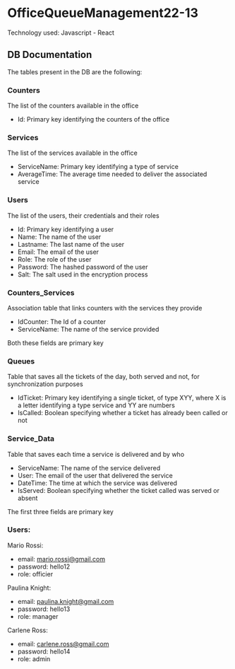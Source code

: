 # OfficeQueueManagement22-13

Technology used: Javascript - React

## DB Documentation 
The tables present in the DB are the following:

### Counters
The list of the counters available in the office
- Id: Primary key identifying the counters of the office

### Services
The list of the services available in the office
- ServiceName: Primary key identifying a type of service
- AverageTime: The average time needed to deliver the associated service

### Users
The list of the users, their credentials and their roles
- Id: Primary key identifying a user
- Name: The name of the user
- Lastname: The last name of the user
- Email: The email of the user
- Role: The role of the user
- Password: The hashed password of the user
- Salt: The salt used in the encryption process

### Counters_Services
Association table that links counters with the services they provide
- IdCounter: The Id of a counter
- ServiceName: The name of the service provided

Both these fields are primary key

### Queues
Table that saves all the tickets of the day, both served and not, for synchronization purposes
- IdTicket: Primary key identifying a single ticket, of type XYY, where X is a letter identifying a type service and YY are numbers
- IsCalled: Boolean specifying whether a ticket has already been called or not 

### Service_Data
Table that saves each time a service is delivered and by who
- ServiceName: The name of the service delivered
- User: The email of the user that delivered the service
- DateTime: The time at which the service was delivered
- IsServed: Boolean specifying whether the ticket called was served or absent

The first three fields are primary key

### Users:

Mario Rossi:
- email: mario.rossi@gmail.com
- password: hello12
- role: officier

Paulina Knight:
- email: paulina.knight@gmail.com
- password: hello13
- role: manager

Carlene Ross:
- email: carlene.ross@gmail.com
- password: hello14
- role: admin 


